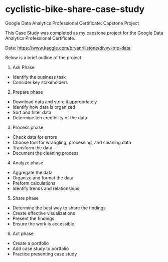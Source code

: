 # cyclistic-bike-share-case-study
Google Data Analytics Professional Certificate: Capstone Project

This Case Study was completed as my capstone project for the Google Data Analytics Professional Certificate.

Data: https://www.kaggle.com/bryanrillstone/divvy-trip-data

Below is a brief outline of the project.

1. Ask Phase
  * Identify the business task
  * Consider key stakeholders
2. Prepare phase
  * Download data and store it appropriately
  * Identify how data is organized
  * Sort and filter data
  * Determine teh credibility of the data
3. Process phase
  * Check data for errors
  * Choose tool for wrangling, processing, and cleaning data
  * Transform the data
  * Document the cleaning process
4. Analyze phase
  * Aggregate the data
  * Organize and format the data
  * Preform calculations
  * Identify trends and relationships
5. Share phase
  * Determine the best way to share the findings
  * Create effective visualizations
  * Present the findings
  * Ensure the work is accessible
6. Act phase
  * Create a portfolio
  * Add case study to portfolio
  * Practice presenting case study
  
